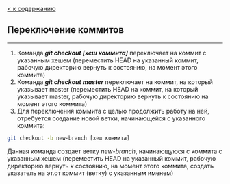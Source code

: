 [< к содержанию](./readme.md)

## **Переключение коммитов**
***
1. Команда __*git checkout [*хеш коммита*]*__ переключает на коммит с указанным хешем (переместить HEAD на указанный коммит, рабочую директорию вернуть к состоянию, на момент этого коммита)
2. Команда __*git checkout master*__ переключает на коммит, на который указывает master (переместить HEAD на коммит, на который указывает master, рабочую директорию вернуть к состоянию на момент этого коммита)
3. Для переключения коммита с целью продолжить работу на ней, отребуется создание новой ветки, начинающейся с указанного коммита:

```bash
git checkout -b new-branch [хеш коммита]
```
Данная команда создает ветку *new-branch*, начинающуюся с коммита c указанным хешем (переместить HEAD на указанный коммит, рабочую директорию вернуть к состоянию, на момент этого коммита, создать указатель на эт.от коммит (ветку) с указанным именем)